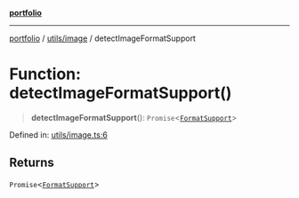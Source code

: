 [**portfolio**](../../../README.md)

***

[portfolio](../../../modules.md) / [utils/image](../README.md) / detectImageFormatSupport

# Function: detectImageFormatSupport()

> **detectImageFormatSupport**(): `Promise`\<[`FormatSupport`](../interfaces/FormatSupport.md)\>

Defined in: [utils/image.ts:6](https://github.com/tnorlund/Portfolio/blob/76b845557ad6c78aa4c3320e8b728a3594d95d75/portfolio/utils/image.ts#L6)

## Returns

`Promise`\<[`FormatSupport`](../interfaces/FormatSupport.md)\>
